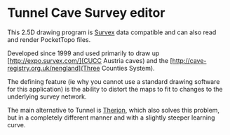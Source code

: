 # Tunnel Cave Survey editor

This 2.5D drawing program is [Survex](http://survex.com) data compatible and can also read and render PocketTopo files.  

Developed since 1999 and used primarily to draw up [http://expo.survex.com/](CUCC Austria caves) and the [http://cave-registry.org.uk/nengland](Three Counties System).  

The defining feature (ie why you cannot use a standard drawing software for this application) is the ability to distort the maps to fit to changes to the underlying survey network.  

The main alternative to Tunnel is [Therion](http://therion.sk), which also solves this problem, but in a completely different manner and with a slightly steeper learning curve.
